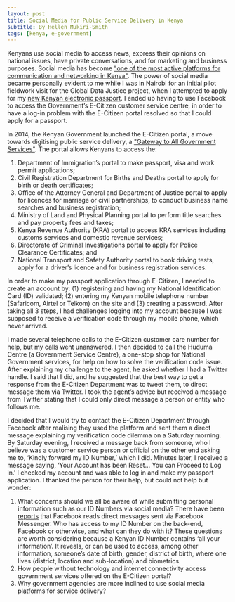 ```yaml
---
layout: post
title: Social Media for Public Service Delivery in Kenya
subtitle: By Hellen Mukiri-Smith
tags: [kenya, e-government]
---
```


Kenyans use social media to access news, express their opinions on national issues, have private conversations, and for marketing and business purposes. Social media has become ["one of the most active platforms for communication and networking in Kenya"](https://hapakenya.com/2014/10/13/number-of-social-media-users-in-kenya). The power of social media became personally evident to me while I was in Nairobi for an initial pilot fieldwork visit for the Global Data Justice project, when I attempted to apply for my [new Kenyan electronic passport](https://www.nation.co.ke/news/passport-Kenya-2019/1056-4078232-yse667/index.html). I ended up having to use Facebook to access the Government’s E-Citizen customer service centre, in order to have a log-in problem with the E-Citizen portal resolved so that I could apply for a passport.

In 2014, the Kenyan Government launched the E-Citizen portal, a move towards digitising public service delivery, a ["Gateway to All Government Services"](http://www.ecitizen.go.ke/). The portal allows Kenyans to access the:
1. Department of Immigration’s portal to make passport, visa and work permit applications; 
2. Civil Registration Department for Births and Deaths portal to apply for birth or death certificates;
3. Office of the Attorney General and Department of Justice portal to apply for licences for marriage or civil partnerships, to conduct business name searches and business registration;
4. Ministry of Land and Physical Planning portal to perform title searches and pay property fees and taxes;
5. Kenya Revenue Authority (KRA) portal to access KRA services including customs services and domestic revenue services;
6. Directorate of Criminal Investigations portal to apply for Police Clearance Certificates; and 
7. National Transport and Safety Authority portal to book driving tests, apply for a driver’s licence and for business registration services.

In order to make my passport application through E-Citizen, I needed to create an account by: (1) registering and having my National Identification Card (ID) validated; (2) entering my Kenyan mobile telephone number (Safaricom, Airtel or Telkom) on the site and (3) creating a password. After taking all 3 steps, I had challenges logging into my account because I was supposed to receive a verification code through my mobile phone, which never arrived. 

I made several telephone calls to the E-Citizen customer care number for help, but my calls went unanswered. I then decided to call the Huduma Centre (a Government Service Centre), a one-stop shop for National Government services, for help on how to solve the verification code issue. After explaining my challenge to the agent, he asked whether I had a Twitter handle. I said that I did, and he suggested that the best way to get a response from the E-Citizen Department was to tweet them, to direct message them via Twitter. I took the agent’s advice but received a message from Twitter stating that I could only direct message a person or entity who follows me.

I decided that I would try to contact the E-Citizen Department through Facebook after realising they used the platform and sent them a direct message explaining my verification code dilemma on a Saturday morning. By Saturday evening, I received a message back from someone, who I believe was a customer service person or official on the other end asking me to, ‘Kindly forward my ID Number,’ which I did. Minutes later, I received a message saying, ‘Your Account has been Reset... You can Proceed to Log in.’ I checked my account and was able to log in and make my passport application. I thanked the person for their help, but could not help but wonder:

1. What concerns should we all be aware of while submitting personal information such as our ID Numbers via social media? There have been [reports](http://social.techcrunch.com/2018/09/29/facebook-is-weaponizing-security-to-erode-privacy/) that Facebook reads direct messages sent via Facebook Messenger. Who has access to my ID Number on the back-end, Facebook or otherwise, and what can they do with it? These questions are worth considering because a Kenyan ID Number contains ‘all your information’. It reveals, or can be used to access, among other information, someone’s date of birth, gender, district of birth, where one lives (district, location and sub-location) and biometrics.
2. How people without technology and internet connectivity access government services offered on the E-Citizen portal?
3. Why government agencies are more inclined to use social media platforms for service delivery?



